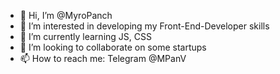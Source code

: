 - 👋 Hi, I’m @MyroPanch
- 👀 I’m interested in developing my Front-End-Developer skills
- 🌱 I’m currently learning JS, CSS
- 💞️ I’m looking to collaborate on some startups
- 📫 How to reach me: Telegram @MPanV

<!---
MyroPanch/MyroPanch is a ✨ special ✨ repository because its `README.md` (this file) appears on your GitHub profile.
You can click the Preview link to take a look at your changes.
--->
